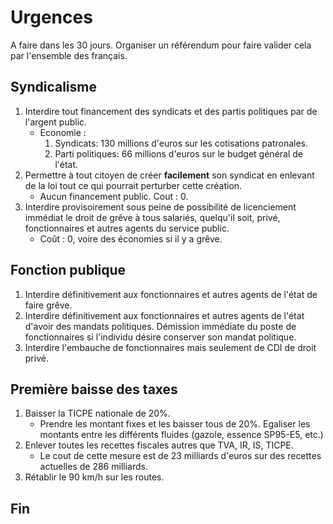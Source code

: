 # Urgences

A faire dans les 30 jours.
Organiser un référendum pour faire valider cela par l'ensemble des français.

## Syndicalisme

1. Interdire tout financement des syndicats et des partis politiques par de l'argent public.
   - Economie : 
        1. Syndicats: 130 millions d'euros sur les cotisations patronales.
        2. Parti politiques: 66 millions d'euros sur le budget général de l'état.
2. Permettre à tout citoyen de créer **facilement** son syndicat en enlevant de la loi tout ce qui pourrait perturber cette création.
    - Aucun financement public. Cout : 0.
3. Interdire provisoirement sous peine de possibilité de licenciement immédiat le droit de grêve à tous salariés, quelqu'il soit, privé, fonctionnaires et autres agents du service public.
    - Coût : 0, voire des économies si il y a grêve.

## Fonction publique

1. Interdire définitivement aux fonctionnaires et autres agents de l'état de faire grêve.
2. Interdire définitivement aux fonctionnaires et autres agents de l'état d'avoir des mandats politiques. Démission immédiate du poste de fonctionnaires si l'individu désire conserver son mandat politique.
3. Interdire l'embauche de fonctionnaires mais seulement de CDI de droit privé.

## Première baisse des taxes

1. Baisser la TICPE nationale de 20%.
   - Prendre les montant fixes et les baisser tous de 20%. Egaliser les montants entre les différents fluides (gazole, essence SP95-E5, etc.)
2. Enlever toutes les recettes fiscales autres que TVA, IR, IS, TICPE.
   - Le cout de cette mesure est de 23 milliards d'euros sur des recettes actuelles de 286 milliards.
3. Rétablir le 90 km/h sur les routes.

## Fin
